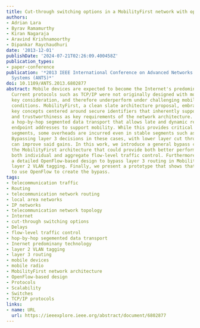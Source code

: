 ```yaml
---
title: Cut-through switching options in a MobilityFirst network with openflow
authors:
- Adrian Lara
- Byrav Ramamurthy
- Kiran Nagaraja
- Aravind Krishnamoorthy
- Dipankar Raychaudhuri
date: '2013-12-01'
publishDate: '2024-07-21T02:26:09.400458Z'
publication_types:
- paper-conference
publication: '*2013 IEEE International Conference on Advanced Networks and Telecommunications
  Systems (ANTS)*'
doi: 10.1109/ANTS.2013.6802877
abstract: Mobile devices are expected to become the Internet's predominant technology.
  Current protocols such as TCP/IP were not originally designed with mobility as a
  key consideration, and therefore underperform under challenging mobile and wireless
  conditions. MobilityFirst, a clean slate architecture proposal, embraces several
  key concepts centered around secure identifiers that inherently support mobility
  and trustworthiness as key requirements of the network architecture. This includes
  a hop-by-hop segmented data transport that allows late and dynamic rebinding of
  endpoint addresses to support mobility. While this provides critical gains in wireless
  segments, some overheads are incurred even in stable segments such as in the core.
  Bypassing layer 3 decisions in these cases, with lower layer cut through forwarding,
  can improve said gains. In this work, we introduce a general bypass capability within
  the MobilityFirst architecture that could provide both better performance and enable
  both individual and aggregate flow-level traffic control. Furthermore, we present
  a detailed OpenFlow-based design to bypass layer 3 routing in MobilityFirst, using
  layer 2 VLAN tagging. Finally, we present a prototype that shows that it is possible
  to use OpenFlow to create the bypass.
tags:
- telecommunication traffic
- Routing
- telecommunication network routing
- local area networks
- IP networks
- telecommunication network topology
- Internet
- cut-through switching options
- Delays
- flow-level traffic control
- hop-by-hop segemented data transport
- Inernet predominany technology
- layer 2 VLAN tagging
- layer 3 routing
- mobile devices
- mobile radio
- MobilityFirst network architecture
- OpenFlow-based design
- Protocols
- Scalability
- Switches
- TCP/IP protocols
links:
- name: URL
  url: https://ieeexplore.ieee.org/abstract/document/6802877
---
```

